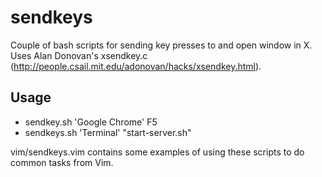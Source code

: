 sendkeys
=======
Couple of bash scripts for sending key presses to and open window in X. Uses Alan Donovan's xsendkey.c (http://people.csail.mit.edu/adonovan/hacks/xsendkey.html).

Usage
-----
* sendkey.sh 'Google Chrome' F5
* sendkeys.sh 'Terminal' "start-server.sh"

vim/sendkeys.vim contains some examples of using these scripts to do common tasks from Vim.
